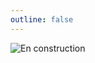 ```yaml
---
outline: false
---
```


![En construction](/en-construction.png)

<!-- # Bienvenue dans mon jardin
## Mon jardin numérique, promenez-vous à votre guise.
-->